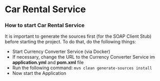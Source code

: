 # Car Rental Service


### How to start Car Rental Service

It is important to generate the sources first (for the SOAP Client Stub) before starting the project. To do that, do the following things:

- Start Currency Converter Service (via Docker)
- If necessary, change the URL to the Currency Converter Service im **application.yml** and **pom.xml** file 
- Run the following command: ``mvn clean generate-sources install``
- Now start the Application

